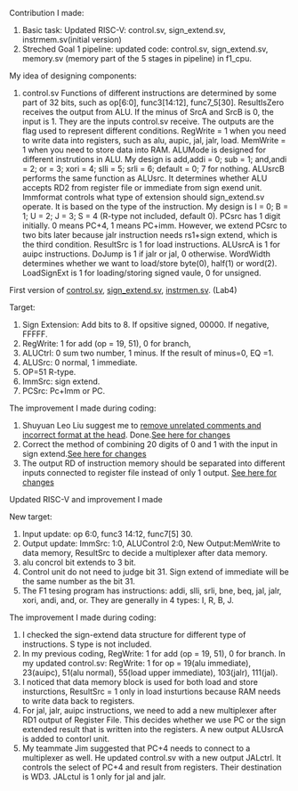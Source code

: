 Contribution I made: 
1. Basic task: Updated RISC-V:   control.sv, sign_extend.sv, instrmem.sv(initial version)                    
2. Streched Goal 1 pipeline: updated code: control.sv, sign_extend.sv, memory.sv (memory part of the 5 stages in pipeline) in f1_cpu.

My idea of designing components:

1. control.sv
   Functions of different instructions are determined by some part of 32 bits, such as op[6:0], func3[14:12], func7_5[30]. ResultIsZero receives the output from ALU. If the minus of SrcA and SrcB is 0, the input is 1. They are the inputs control.sv receive. The outputs are the flag used to represent different conditions. RegWrite = 1 when you need to write data into registers, such as alu, aupic, jal, jalr, load. MemWrite = 1 when you need to store data into RAM. ALUMode is designed for different instrutions in ALU. My design is add,addi = 0; sub = 1; and,andi = 2; or = 3; xori = 4; slli = 5; srli = 6; default = 0; 7 for nothing. ALUsrcB performs the same function as ALUsrc. It determines whether ALU accepts RD2 from register file or immediate from sign exend unit. Immformat controls what type of extension should sign_extend.sv operate. It is based on the type of the instruction. My design is I = 0; B = 1; U = 2; J = 3; S = 4 (R-type not included, default 0). PCsrc has 1 digit initially. 0 means PC+4, 1 means PC+imm. However, we extend PCsrc to two bits later because jalr instruction needs rs1+sign extend, which is the third condition. ResultSrc is 1 for load instructions. ALUsrcA is 1 for auipc instructions. DoJump is 1 if jalr or jal, 0 otherwise. WordWidth determines whether we want to load/store byte(0), half(1) or word(2). LoadSignExt is 1 for loading/storing signed vaule, 0 for unsigned.

First version of [control.sv](https://github.com/shuyuan-liu/iac_lab_4_group_34/commit/18e70f9a82282443f31ff73bf0d8c250ff4f24b1), [sign_extend.sv](https://github.com/shuyuan-liu/iac_lab_4_group_34/commit/1e877402444a762074fda79e7f45f6bc35892bf0), [instrmen.sv](https://github.com/shuyuan-liu/iac_lab_4_group_34/commit/a5faa179a357e5ca24adc764a01ac75a2319f68e). (Lab4)

Target:

1. Sign Extension: Add bits to 8. If opsitive signed, 00000. If negative, FFFFF.
2. RegWrite: 1 for add  (op = 19, 51), 0 for branch,
3. ALUCtrl: 0 sum two number, 1 minus. If the result of minus=0, EQ =1.
4. ALUSrc: 0 normal, 1 immediate.
5. OP=51 R-type.
6. ImmSrc: sign extend.
7. PCSrc: Pc+Imm or PC.

The improvement I made during coding:
1. Shuyuan Leo Liu suggest me to [remove unrelated comments and incorrect format at the head](https://github.com/shuyuan-liu/iac_lab_4_group_34/commit/5557f6c17ded0fd398a35d54280f81e5709cc5d1). Done.[See here for changes](https://github.com/shuyuan-liu/iac_lab_4_group_34/commit/18e70f9a82282443f31ff73bf0d8c250ff4f24b1)
2. Correct the method of combining 20 digits of 0 and 1 with the input in sign extend.[See here for changes](https://github.com/shuyuan-liu/iac_lab_4_group_34/commit/1e877402444a762074fda79e7f45f6bc35892bf0)
3. The output RD of instruction memory should be separated into different inputs connected to register file instead of only 1 output. [See here for changes](https://github.com/shuyuan-liu/iac_lab_4_group_34/commit/85c67df7ef0d54f0b992e4ef81d837004428bcf9)

Updated RISC-V and improvement I made

New target:

1. Input update: op 6:0, func3 14:12, func7[5]    30.
2. Output update: ImmSrc: 1:0, ALUControl 2:0,    New Output:MemWrite to data memory,    ResultSrc to decide a multiplexer after data memory.
3. alu concrol bit extends to 3 bit. 
4. Control unit do not need to judge bit 31. Sign extend of immediate will be the same number as the bit 31.
5. The F1 tesing program has instructions: addi, slli, srli, bne, beq, jal, jalr, xori, andi, and, or. They are generally in 4 types: I, R, B, J.


The improvement I made during coding:
1. I checked the sign-extend data structure for different type of instructions. S type is not included.
2. In my previous coding, RegWrite: 1 for add  (op = 19, 51), 0 for branch. In my updated control.sv: RegWrite: 1 for op = 19(alu immediate), 23(auipc), 51(alu normal), 55(load upper immediate), 103(jalr), 111(jal).
3. I noticed that data memory block is used for both load and store insturctions, ResultSrc = 1 only in load insturtions because RAM needs to write data back to registers.
4. For jal, jalr, auipc instructions, we need to add a new multiplexer after RD1 output of Register File. This decides whether we use PC or the sign extended result that is written into the registers. A new output ALUsrcA is added to contorl unit.
5. My teammate Jim suggested that PC+4 needs to connect to a multiplexer as well. He updated control.sv with a new output JALctrl. It controls the select of PC+4 and result from registers. Their destination is WD3. JALctul is 1 only for jal and jalr.
